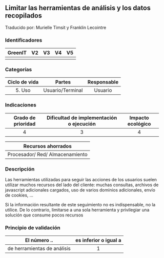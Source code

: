 ## Limitar las herramientas de análisis y los datos recopilados

Traducido por: Murielle Timsit y Franklin Lecointre

### Identificadores

| GreenIT | V2  | V3  | V4  | V5  |
| :-----: | :-: | :-: | :-: | :-: |
|         |     |     |     |     |

### Categorías

| Ciclo de vida |      Partes      | Responsable |
| :-----------: | :--------------: | :---------: |
|    5. Uso     | Usuario/Terminal |   Usuario   |

### Indicaciones

| Grado de prioridad | Dificultad de implementación o ejecución | Impacto ecológico |
| :----------------: | :--------------------------------------: | :---------------: |
|         4          |                    3                     |         4         |

|       Recursos ahorrados        |
| :-----------------------------: |
| Procesador/ Red/ Almacenamiento |

### Descripción

Las herramientas utilizadas para seguir las acciones de los usuarios suelen utilizar muchos recursos del lado del cliente: muchas consultas, archivos de javascript adicionales cargados, uso de varios dominios adicionales, envío de cookies, ...

Si la información resultante de este seguimiento no es indispensable, no la utilice. De lo contrario, limitarse a una sola herramienta y privilegiar una solución que consume pocos recursos

### Principio de validación

| El número ..                | es inferior o igual a |
| --------------------------- | :-------------------: |
| de herramientas de análisis |           1           |
